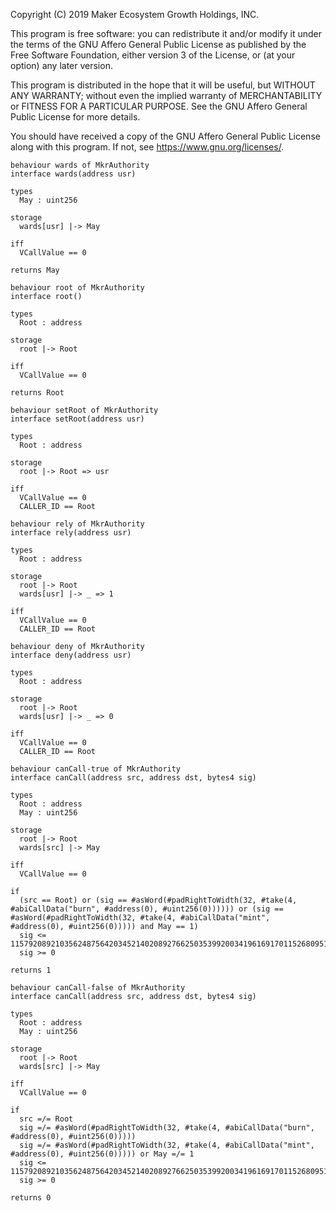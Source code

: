 Copyright (C) 2019 Maker Ecosystem Growth Holdings, INC.

This program is free software: you can redistribute it and/or modify
it under the terms of the GNU Affero General Public License as published
by the Free Software Foundation, either version 3 of the License, or
(at your option) any later version.

This program is distributed in the hope that it will be useful,
but WITHOUT ANY WARRANTY; without even the implied warranty of
MERCHANTABILITY or FITNESS FOR A PARTICULAR PURPOSE.  See the
GNU Affero General Public License for more details.

You should have received a copy of the GNU Affero General Public License
along with this program.  If not, see <https://www.gnu.org/licenses/>.

```act
behaviour wards of MkrAuthority
interface wards(address usr)

types
  May : uint256

storage
  wards[usr] |-> May

iff
  VCallValue == 0

returns May
```

```act
behaviour root of MkrAuthority
interface root()

types
  Root : address

storage
  root |-> Root

iff
  VCallValue == 0

returns Root
```

```act
behaviour setRoot of MkrAuthority
interface setRoot(address usr)

types
  Root : address

storage
  root |-> Root => usr

iff
  VCallValue == 0
  CALLER_ID == Root
```

```act
behaviour rely of MkrAuthority
interface rely(address usr)

types
  Root : address

storage
  root |-> Root
  wards[usr] |-> _ => 1

iff
  VCallValue == 0
  CALLER_ID == Root
```

```act
behaviour deny of MkrAuthority
interface deny(address usr)

types
  Root : address

storage
  root |-> Root
  wards[usr] |-> _ => 0

iff
  VCallValue == 0
  CALLER_ID == Root
```

```act
behaviour canCall-true of MkrAuthority
interface canCall(address src, address dst, bytes4 sig)

types
  Root : address
  May : uint256

storage
  root |-> Root
  wards[src] |-> May

iff
  VCallValue == 0

if
  (src == Root) or (sig == #asWord(#padRightToWidth(32, #take(4, #abiCallData("burn", #address(0), #uint256(0)))))) or (sig == #asWord(#padRightToWidth(32, #take(4, #abiCallData("mint", #address(0), #uint256(0))))) and May == 1)
  sig <= 115792089210356248756420345214020892766250353992003419616917011526809519390720 
  sig >= 0

returns 1
```

```act
behaviour canCall-false of MkrAuthority
interface canCall(address src, address dst, bytes4 sig)

types
  Root : address
  May : uint256

storage
  root |-> Root
  wards[src] |-> May

iff
  VCallValue == 0

if
  src =/= Root
  sig =/= #asWord(#padRightToWidth(32, #take(4, #abiCallData("burn", #address(0), #uint256(0))))) 
  sig =/= #asWord(#padRightToWidth(32, #take(4, #abiCallData("mint", #address(0), #uint256(0))))) or May =/= 1
  sig <= 115792089210356248756420345214020892766250353992003419616917011526809519390720 
  sig >= 0

returns 0
```
